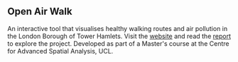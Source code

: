 ## Open Air Walk

An interactive tool that visualises healthy walking routes and air pollution in the London Borough of Tower Hamlets. Visit the [website](https://openairwalk.github.io/) and read the [report](https://github.com/OpenAirWalk/openairwalk.github.io/blob/master/docs/Report.pdf) to explore the project. Developed as part of a Master's course at the Centre for Advanced Spatial Analysis, UCL.
